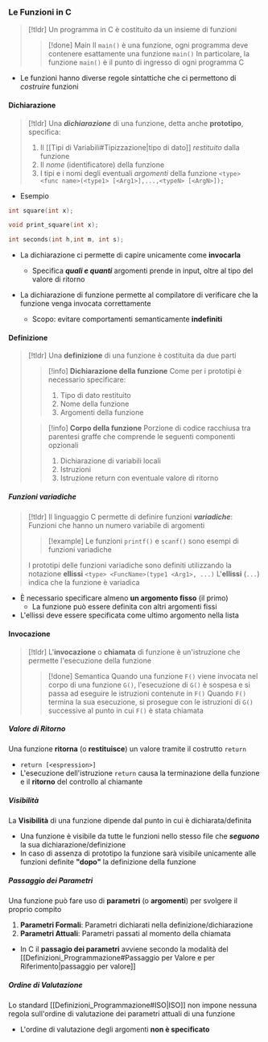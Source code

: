 ### Le Funzioni in C
>[!tldr]
>Un programma in C è costituito da un insieme di funzioni
>>[!done] Main
>>Il `main()` è una funzione, ogni programma deve contenere esattamente una funzione `main()`
>>In particolare, la funzione `main()` è il punto di ingresso di ogni programma C

- Le funzioni hanno diverse regole sintattiche che ci permettono di *costruire* funzioni

#### Dichiarazione
>[!tldr]
>Una ***dichiarazione*** di una funzione, detta anche **prototipo**, specifica:
>1. Il [[Tipi di Variabili#Tipizzazione|tipo di dato]] *restituito* dalla funzione
>2. Il *nome* (identificatore) della funzione
>3. I tipi e i nomi degli eventuali *argomenti* della funzione
>`<type> <func name>(<type1> [<Arg1>],...,<typeN> [<ArgN>]);`
-  Esempio
```c
int square(int x);

void print_square(int x);

int seconds(int h,int m, int s);
```


- La dichiarazione ci permette di capire unicamente come **invocarla**
	- Specifica ***quali e quanti*** argomenti prende in input, oltre al tipo del valore di ritorno

- La dichiarazione di funzione permette al compilatore di verificare che la funzione venga invocata correttamente
	- Scopo: evitare comportamenti semanticamente **indefiniti**

#### Definizione
>[!tldr]
>Una **definizione** di una funzione è costituita da due parti
>>[!info] **Dichiarazione della funzione**
>>Come per i prototipi è necessario specificare:
>>1. Tipo di dato restituito
>>2. Nome della funzione
>>3. Argomenti della funzione
>
>>[!info] **Corpo della funzione**
>>Porzione di codice racchiusa tra parentesi graffe che comprende le seguenti componenti opzionali
>>1. Dichiarazione di variabili locali
>>2. Istruzioni
>>3. Istruzione return con eventuale valore di ritorno


##### Funzioni variadiche
>[!tldr]
>Il linguaggio C permette di definire funzioni ***variadiche***:
>Funzioni che hanno un numero variabile di argomenti
>>[!example]
>>Le funzioni `printf()` e `scanf()` sono esempi di funzioni variadiche
>
>I prototipi delle funzioni variadiche sono definiti utilizzando la notazione **ellissi**
>`<type> <FuncName>(type1 <Arg1>, ...)`
>L'**ellissi** (`...`) indica che la funzione è variadica
>

- È necessario specificare almeno **un argomento fisso** (il primo)
	- La funzione può essere definita con altri argomenti fissi
- L'ellissi deve essere specificata come ultimo argomento nella lista

#### Invocazione
>[!tldr]
>L'**invocazione** o **chiamata** di funzione è un'istruzione che permette l'esecuzione della funzione
>>[!done] Semantica
>>Quando una funzione `F()` viene invocata nel corpo di una funzione `G()`,
>>l'esecuzione di `G()` è sospesa e si passa ad eseguire le istruzioni contenute in `F()`
>>Quando `F()` termina la sua esecuzione, si prosegue con le istruzioni di `G()` successive al punto in cui `F()` è stata chiamata

##### Valore di Ritorno
Una funzione **ritorna** (o **restituisce**) un valore tramite il costrutto `return`
- `return [<espression>]`
- L'esecuzione dell'istruzione `return` causa la terminazione della funzione e il **ritorno** del controllo al chiamante

##### Visibilità
La **Visibilità** di una funzione dipende dal punto in cui è dichiarata/definita
- Una funzione è visibile da tutte le funzioni nello stesso file che ***seguono*** la sua dichiarazione/definizione
- In caso di assenza di prototipo la funzione sarà visibile unicamente alle funzioni definite **"dopo"** la definizione della funzione

##### Passaggio dei Parametri
Una funzione può fare uso di **parametri** (o **argomenti**) per svolgere il proprio compito
1. **Parametri Formali**: Parametri dichiarati nella definizione/dichiarazione
2. **Parametri Attuali**: Parametri passati al momento della chiamata
- In C il **passagio dei parametri** avviene secondo la modalità del [[Definizioni_Programmazione#Passaggio per Valore e per Riferimento|passaggio per valore]]

##### Ordine di Valutazione
Lo standard [[Definizioni_Programmazione#ISO|ISO]] non impone nessuna regola sull'ordine di valutazione dei parametri attuali di una funzione
- L'ordine di valutazione degli argomenti **non è specificato**
